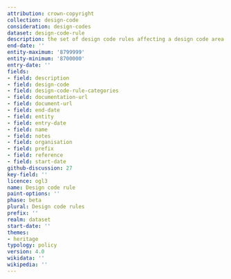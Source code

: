 ```yaml
---
attribution: crown-copyright
collection: design-code
consideration: design-codes
dataset: design-code-rule
description: the set of design code rules affecting a design code area
end-date: ''
entity-maximum: '8799999'
entity-minimum: '8700000'
entry-date: ''
fields:
- field: description
- field: design-code
- field: design-code-rule-categories
- field: documentation-url
- field: document-url
- field: end-date
- field: entity
- field: entry-date
- field: name
- field: notes
- field: organisation
- field: prefix
- field: reference
- field: start-date
github-discussion: 27
key-field: ''
licence: ogl3
name: Design code rule
paint-options: ''
phase: beta
plural: Design code rules
prefix: ''
realm: dataset
start-date: ''
themes:
- heritage
typology: policy
version: 4.0
wikidata: ''
wikipedia: ''
---
```

